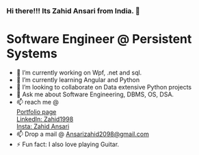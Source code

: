 ### Hi there!!! Its Zahid Ansari from India. 👋 
<h1>Software Engineer @ Persistent Systems</h1>

- 🔭 I’m currently working on Wpf, .net and sql.
- 🌱 I’m currently learning Angular and Python
- 👯 I’m looking to collaborate on Data extensive Python projects
- 💬 Ask me about Software Engineering, DBMS, OS, DSA.
- 📫 reach me @ <br>
    <a href="https://zahid92.github.io/Portfolio/">Portfolio page</a><br>
    <a href="https://www.linkedin.com/in/zahid1998/">LinkedIn: Zahid1998</a><br>
    <a href="https://www.instagram.com/zahid_ansari_92">Insta: Zahid Ansari</a>
- 📫 Drop a mail @ <a href="ansarizahid2098@gmail.com">Ansarizahid2098@gmail.com</a>
- ⚡ Fun fact: I also love playing Guitar.
